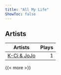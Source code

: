 ```yaml
---
title: "All My Life"
ShowToc: false
---
```


## Artists
Artists | Plays 
----- | -----: 
[K-Ci & JoJo](/artists/k-ci-jojo-40230) | 1

{{< more >}}